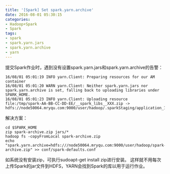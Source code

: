 ```yaml
---
title: '[Spark] Set spark.yarn.archive'
date: 2016-08-01 05:30:15
categories: 
- Hadoop+Spark
- Spark
tags: 
- spark
- spark.yarn.jars
- spark.yarn.archive
- yarn
---
```

提交Spark作业时，遇到没有设置spark.yarn.jars和spark.yarn.archive的告警：
```
16/08/01 05:01:19 INFO yarn.Client: Preparing resources for our AM container
16/08/01 05:01:20 WARN yarn.Client: Neither spark.yarn.jars nor spark.yarn.archive is set, falling back to uploading libraries under SPARK_HOME.
16/08/01 05:01:23 INFO yarn.Client: Uploading resource file:/tmp/spark-AA-BB-CC-DD-EE/__spark_libs__XXX.zip -> hdfs://node50064.mryqu.com:9000/user/hadoop/.sparkStaging/application_1469998883123_0001/__spark_libs__XXX.zip
```

解决方案：
```
cd $SPARK_HOME
zip spark-archive.zip jars/*
hadoop fs -copyFromLocal spark-archive.zip 
echo "spark.yarn.archive=hdfs:///node50064.mryqu.com:9000/user/hadoop/spark-archive.zip" >> conf/spark-defaults.conf
```
如系统没有安装zip，可执行sudoapt-get install zip进行安装。
这样就不用每次上传Spark的jar文件到HDFS，YARN会找到Spark的库以用于运行作业。